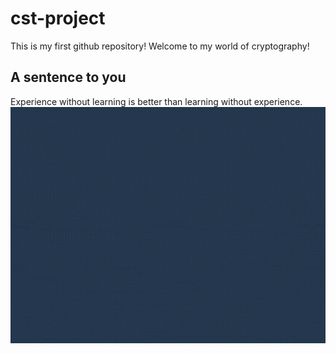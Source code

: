 # cst-project
This is my first github repository!
Welcome to my world of cryptography!

## A sentence to you
Experience without learning is better than learning without experience.
![img](https://github.com/Zhang-SDU/cst-project/blob/main/readme.gif)
